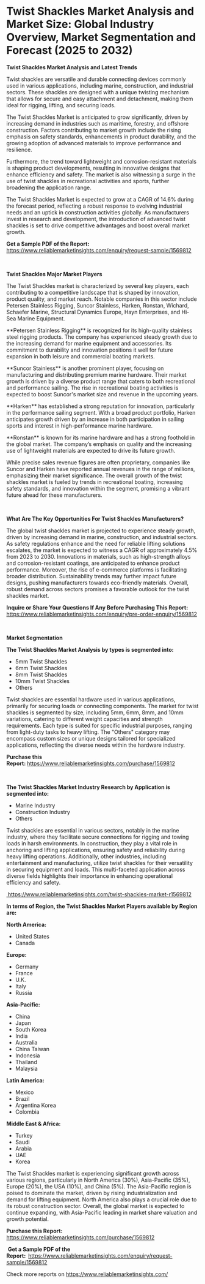 <p><h1>Twist Shackles Market Analysis and Market Size: Global Industry Overview, Market Segmentation and Forecast (2025 to 2032)</h1></p><p><strong>Twist Shackles Market Analysis and Latest Trends</strong></p>
<p><p>Twist shackles are versatile and durable connecting devices commonly used in various applications, including marine, construction, and industrial sectors. These shackles are designed with a unique twisting mechanism that allows for secure and easy attachment and detachment, making them ideal for rigging, lifting, and securing loads.</p><p>The Twist Shackles Market is anticipated to grow significantly, driven by increasing demand in industries such as maritime, forestry, and offshore construction. Factors contributing to market growth include the rising emphasis on safety standards, enhancements in product durability, and the growing adoption of advanced materials to improve performance and resilience. </p><p>Furthermore, the trend toward lightweight and corrosion-resistant materials is shaping product developments, resulting in innovative designs that enhance efficiency and safety. The market is also witnessing a surge in the use of twist shackles in recreational activities and sports, further broadening the application range. </p><p>The Twist Shackles Market is expected to grow at a CAGR of 14.6% during the forecast period, reflecting a robust response to evolving industrial needs and an uptick in construction activities globally. As manufacturers invest in research and development, the introduction of advanced twist shackles is set to drive competitive advantages and boost overall market growth.</p></p>
<p><strong>Get a Sample PDF of the Report:&nbsp;</strong> <a href="https://www.reliablemarketinsights.com/enquiry/request-sample/1569812?utm_campaign=2183&utm_medium=2&utm_source=Github&utm_content=ia&utm_term=25032025&utm_id=twist-shackles">https://www.reliablemarketinsights.com/enquiry/request-sample/1569812</a></p>
<p>&nbsp;</p>
<p><strong>Twist Shackles Major Market Players</strong></p>
<p><p>The Twist Shackles market is characterized by several key players, each contributing to a competitive landscape that is shaped by innovation, product quality, and market reach. Notable companies in this sector include Petersen Stainless Rigging, Suncor Stainless, Harken, Ronstan, Wichard, Schaefer Marine, Structural Dynamics Europe, Hayn Enterprises, and Hi-Sea Marine Equipment.</p><p>**Petersen Stainless Rigging** is recognized for its high-quality stainless steel rigging products. The company has experienced steady growth due to the increasing demand for marine equipment and accessories. Its commitment to durability and innovation positions it well for future expansion in both leisure and commercial boating markets.</p><p>**Suncor Stainless** is another prominent player, focusing on manufacturing and distributing premium marine hardware. Their market growth is driven by a diverse product range that caters to both recreational and performance sailing. The rise in recreational boating activities is expected to boost Suncor's market size and revenue in the upcoming years.</p><p>**Harken** has established a strong reputation for innovation, particularly in the performance sailing segment. With a broad product portfolio, Harken anticipates growth driven by an increase in both participation in sailing sports and interest in high-performance marine hardware. </p><p>**Ronstan** is known for its marine hardware and has a strong foothold in the global market. The company’s emphasis on quality and the increasing use of lightweight materials are expected to drive its future growth.</p><p>While precise sales revenue figures are often proprietary, companies like Suncor and Harken have reported annual revenues in the range of millions, emphasizing their market significance. The overall growth of the twist shackles market is fueled by trends in recreational boating, increasing safety standards, and innovation within the segment, promising a vibrant future ahead for these manufacturers.</p></p>
<p>&nbsp;</p>
<p><strong>What Are The Key Opportunities For Twist Shackles Manufacturers?</strong></p>
<p><p>The global twist shackles market is projected to experience steady growth, driven by increasing demand in marine, construction, and industrial sectors. As safety regulations enhance and the need for reliable lifting solutions escalates, the market is expected to witness a CAGR of approximately 4.5% from 2023 to 2030. Innovations in materials, such as high-strength alloys and corrosion-resistant coatings, are anticipated to enhance product performance. Moreover, the rise of e-commerce platforms is facilitating broader distribution. Sustainability trends may further impact future designs, pushing manufacturers towards eco-friendly materials. Overall, robust demand across sectors promises a favorable outlook for the twist shackles market.</p></p>
<p><strong>Inquire or Share Your Questions If Any Before Purchasing This Report:</strong> <a href="https://www.reliablemarketinsights.com/enquiry/pre-order-enquiry/1569812?utm_campaign=2183&utm_medium=2&utm_source=Github&utm_content=ia&utm_term=25032025&utm_id=twist-shackles">https://www.reliablemarketinsights.com/enquiry/pre-order-enquiry/1569812</a></p>
<p>&nbsp;</p>
<p><strong>Market Segmentation</strong></p>
<p><strong>The Twist Shackles Market Analysis by types is segmented into:</strong></p>
<p><ul><li>5mm Twist Shackles</li><li>6mm Twist Shackles</li><li>8mm Twist Shackles</li><li>10mm Twist Shackles</li><li>Others</li></ul></p>
<p><p>Twist shackles are essential hardware used in various applications, primarily for securing loads or connecting components. The market for twist shackles is segmented by size, including 5mm, 6mm, 8mm, and 10mm variations, catering to different weight capacities and strength requirements. Each type is suited for specific industrial purposes, ranging from light-duty tasks to heavy lifting. The "Others" category may encompass custom sizes or unique designs tailored for specialized applications, reflecting the diverse needs within the hardware industry.</p></p>
<p><strong>Purchase this Report:&nbsp;</strong><a href="https://www.reliablemarketinsights.com/purchase/1569812?utm_campaign=2183&utm_medium=2&utm_source=Github&utm_content=ia&utm_term=25032025&utm_id=twist-shackles">https://www.reliablemarketinsights.com/purchase/1569812</a></p>
<p>&nbsp;</p>
<p><strong>The Twist Shackles Market Industry Research by Application is segmented into:</strong></p>
<p><ul><li>Marine Industry</li><li>Construction Industry</li><li>Others</li></ul></p>
<p><p>Twist shackles are essential in various sectors, notably in the marine industry, where they facilitate secure connections for rigging and towing loads in harsh environments. In construction, they play a vital role in anchoring and lifting applications, ensuring safety and reliability during heavy lifting operations. Additionally, other industries, including entertainment and manufacturing, utilize twist shackles for their versatility in securing equipment and loads. This multi-faceted application across diverse fields highlights their importance in enhancing operational efficiency and safety.</p></p>
<p><a href="https://www.reliablemarketinsights.com/twist-shackles-market-r1569812?utm_campaign=2183&utm_medium=2&utm_source=Github&utm_content=ia&utm_term=25032025&utm_id=twist-shackles">&nbsp;https://www.reliablemarketinsights.com/twist-shackles-market-r1569812</a></p>
<p><strong>In terms of Region, the Twist Shackles Market Players available by Region are:</strong></p>
<p>
    <p> <strong> North America: </strong>
        <ul>
            <li>United States</li>
            <li>Canada</li>
        </ul>
        </p> 
    <p> <strong> Europe: </strong>
        <ul>
            <li>Germany</li>
            <li>France</li>
            <li>U.K.</li>
            <li>Italy</li>
            <li>Russia</li>
        </ul>
        </p> 
    <p> <strong> Asia-Pacific: </strong>
        <ul>
            <li>China</li>
            <li>Japan</li>
            <li>South Korea</li>
            <li>India</li>
            <li>Australia</li>
            <li>China Taiwan</li>
            <li>Indonesia</li>
            <li>Thailand</li>
            <li>Malaysia</li>
        </ul>
        </p> 
    <p> <strong> Latin America: </strong>
        <ul>
            <li>Mexico</li>
            <li>Brazil</li>
            <li>Argentina Korea</li>
            <li>Colombia</li>
        </ul>
        </p> 
    <p> <strong> Middle East & Africa: </strong>
        <ul>
            <li>Turkey</li>
            <li>Saudi</li>
            <li>Arabia</li>
            <li>UAE</li>
            <li>Korea</li>
        </ul>
    </p>
    </p>
<p><p>The Twist Shackles market is experiencing significant growth across various regions, particularly in North America (30%), Asia-Pacific (35%), Europe (20%), the USA (10%), and China (5%). The Asia-Pacific region is poised to dominate the market, driven by rising industrialization and demand for lifting equipment. North America also plays a crucial role due to its robust construction sector. Overall, the global market is expected to continue expanding, with Asia-Pacific leading in market share valuation and growth potential.</p></p>
<p><strong>Purchase this Report: </strong><a href="https://www.reliablemarketinsights.com/purchase/1569812?utm_campaign=2183&utm_medium=2&utm_source=Github&utm_content=ia&utm_term=25032025&utm_id=twist-shackles">https://www.reliablemarketinsights.com/purchase/1569812</a></p>
<p>&nbsp;<strong>Get a Sample PDF of the Report:&nbsp;&nbsp;</strong><a href="https://www.reliablemarketinsights.com/enquiry/request-sample/1569812?utm_campaign=2183&utm_medium=2&utm_source=Github&utm_content=ia&utm_term=25032025&utm_id=twist-shackles">https://www.reliablemarketinsights.com/enquiry/request-sample/1569812</a></p>
<p><strong></strong></p>
<p>Check more reports on <a href="https://www.reliablemarketinsights.com/?utm_campaign=2183&utm_medium=2&utm_source=Github&utm_content=ia&utm_term=25032025&utm_id=twist-shackles">https://www.reliablemarketinsights.com/</a></p>